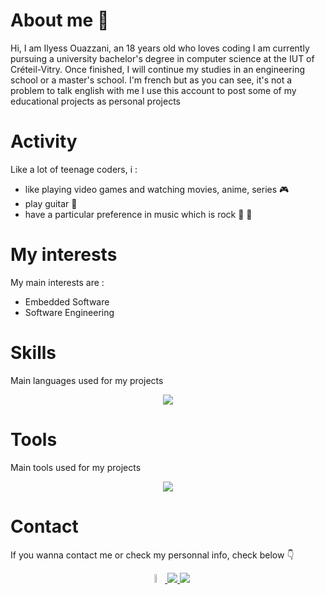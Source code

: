 # About me 👋
 Hi, I am Ilyess Ouazzani, an 18 years old who loves coding
 I am currently pursuing a university bachelor's degree in computer science at the IUT of Créteil-Vitry. Once finished, I will continue my studies in an engineering school or a master's school.
 I'm french but as you can see, it's not a problem to talk english with me
 I use this account to post some of my educational projects as personal projects

# Activity
 Like a lot of teenage coders, i :
 * like playing video games and watching movies, anime, series :video_game:
 * play guitar :guitar:
 * have a particular preference in music which is rock :guitar: :metal:
# My interests
 My main interests are :
  * Embedded Software
  * Software Engineering

# Skills
 Main languages ​​used for my projects
  <p  align="center">
  <a href="https://skillicons.dev">
    <img  src="https://skillicons.dev/icons?i=js,html,css,arduino,cpp,java"/>
  </a>
</p>

# Tools
 Main tools used for my projects
  <p  align="center">
  <a href="https://skillicons.dev">
    <img  src="https://skillicons.dev/icons?i=vscode,qt,sqlite,idea"/>
  </a>
</p>

# Contact
 If you wanna contact me or check my personnal info, check below :point_down:
  <p align="center">
    <a href="mailto:ilyess.ouazzani@gmail.com">
      <img width="6%" src="https://upload.wikimedia.org/wikipedia/commons/7/7e/Gmail_icon_%282020%29.svg"/>
    <a href="www.linkedin.com/in/ilyess-ouazzani-chahdi-054687270">
      <img src="https://skillicons.dev/icons?i=linkedin"/>
    <a href="https://discordapp.com/users/653357309719740416">
      <img src="https://skillicons.dev/icons?i=discord"/>
  </p>

